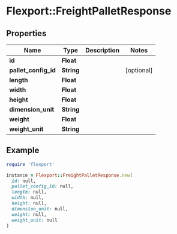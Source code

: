 # Flexport::FreightPalletResponse

## Properties

| Name | Type | Description | Notes |
| ---- | ---- | ----------- | ----- |
| **id** | **Float** |  |  |
| **pallet_config_id** | **String** |  | [optional] |
| **length** | **Float** |  |  |
| **width** | **Float** |  |  |
| **height** | **Float** |  |  |
| **dimension_unit** | **String** |  |  |
| **weight** | **Float** |  |  |
| **weight_unit** | **String** |  |  |

## Example

```ruby
require 'flexport'

instance = Flexport::FreightPalletResponse.new(
  id: null,
  pallet_config_id: null,
  length: null,
  width: null,
  height: null,
  dimension_unit: null,
  weight: null,
  weight_unit: null
)
```

